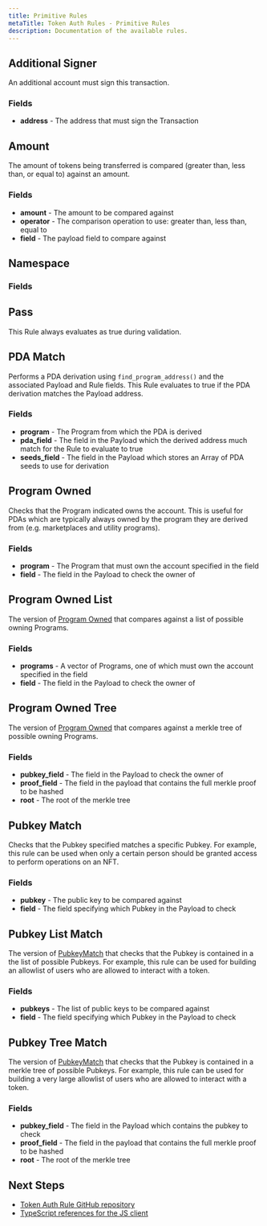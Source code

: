 ```yaml
---
title: Primitive Rules
metaTitle: Token Auth Rules - Primitive Rules
description: Documentation of the available rules.
---
```


## Additional Signer
An additional account must sign this transaction.

### Fields
* **address** - The address that must sign the Transaction

## Amount
The amount of tokens being transferred is compared (greater than, less than, or equal to) against an amount.

### Fields
* **amount** - The amount to be compared against
* **operator** - The comparison operation to use: greater than, less than, equal to
* **field** - The payload field to compare against

## Namespace

### Fields

## Pass
This Rule always evaluates as true during validation.

## PDA Match
Performs a PDA derivation using `find_program_address()` and the associated Payload and Rule fields. This Rule evaluates to true if the PDA derivation matches the Payload address.

### Fields
* **program** - The Program from which the PDA is derived
* **pda_field** - The field in the Payload which the derived address much match for the Rule to evaluate to true
* **seeds_field** - The field in the Payload which stores an Array of PDA seeds to use for derivation

## Program Owned
Checks that the Program indicated owns the account. This is useful for PDAs which are typically always owned by the program they are derived from (e.g. marketplaces and utility programs).

### Fields
* **program** - The Program that must own the account specified in the field
* **field** - The field in the Payload to check the owner of

## Program Owned List
The version of [Program Owned](#program-owned) that compares against a list of possible owning Programs.

### Fields
* **programs** - A vector of Programs, one of which must own the account specified in the field
* **field** - The field in the Payload to check the owner of

## Program Owned Tree
The version of [Program Owned](#program-owned) that compares against a merkle tree of possible owning Programs.

### Fields
* **pubkey_field** - The field in the Payload to check the owner of
* **proof_field** - The field in the payload that contains the full merkle proof to be hashed
* **root** - The root of the merkle tree

## Pubkey Match
Checks that the Pubkey specified matches a specific Pubkey. For example, this rule can be used when only a certain person should be granted access to perform operations on an NFT.

### Fields
* **pubkey** - The public key to be compared against
* **field** - The field specifying which Pubkey in the Payload to check

## Pubkey List Match
The version of [PubkeyMatch](#pubkey-match) that checks that the Pubkey is contained in a the list of possible Pubkeys. For example, this rule can be used for building an allowlist of users who are allowed to interact with a token.

### Fields
* **pubkeys** - The list of public keys to be compared against
* **field** - The field specifying which Pubkey in the Payload to check

## Pubkey Tree Match
The version of [PubkeyMatch](#pubkey-match) that checks that the Pubkey is contained in a merkle tree of possible Pubkeys. For example, this rule can be used for building a very large allowlist of users who are allowed to interact with a token.

### Fields
* **pubkey_field** - The field in the Payload which contains the pubkey to check
* **proof_field** - The field in the payload that contains the full merkle proof to be hashed
* **root** - The root of the merkle tree

## Next Steps

- [Token Auth Rule GitHub repository](https://github.com/metaplex-foundation/mpl-token-auth-rules)
- [TypeScript references for the JS client](https://mpl-token-auth-rules-js-docs.vercel.app/)
